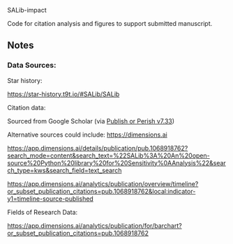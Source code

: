 SALib-impact

Code for citation analysis and figures to support submitted manuscript.


## Notes

### Data Sources:

Star history:

https://star-history.t9t.io/#SALib/SALib


Citation data:

Sourced from Google Scholar (via [Publish or Perish v7.33](https://harzing.com/blog/2019/09/publish-or-perish-version-7))

Alternative sources could include:
https://dimensions.ai

https://app.dimensions.ai/details/publication/pub.1068918762?search_mode=content&search_text=%22SALib%3A%20An%20open-source%20Python%20library%20for%20Sensitivity%0AAnalysis%22&search_type=kws&search_field=text_search 

https://app.dimensions.ai/analytics/publication/overview/timeline?or_subset_publication_citations=pub.1068918762&local:indicator-y1=timeline-source-published


Fields of Research Data:

https://app.dimensions.ai/analytics/publication/for/barchart?or_subset_publication_citations=pub.1068918762